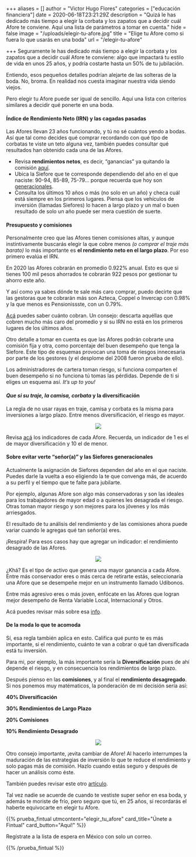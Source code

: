 +++
aliases = []
author = "Victor Hugo Flores"
categories = ["educación financiera"]
date = 2020-06-18T23:21:29Z
description = "Quizá le has dedicado más tiempo a elegir la corbata y los zapatos que a decidir cuál Afore te conviene. Aquí una lista de parámetros a tomar en cuenta."
hide = false
image = "/uploads/elegir-tu-afore.jpg"
title = "Elige tu Afore como si fuera lo que usarás en una boda"
url = "/elegir-tu-afore"

+++
Seguramente le has dedicado más tiempo a elegir la corbata y los zapatos que a decidir cuál Afore te conviene: algo que impactará tu estilo de vida en unos 25 años, y podría costarte hasta un 50% de tu jubilación.

Entiendo, esos pequeños detalles podrían alejarte de las solteras de la boda. No, broma. En realidad nos cuesta imaginar nuestra vida siendo viejos.

Pero elegir tu Afore puede ser igual de sencillo. Aquí una lista con criterios similares a decidir qué ponerte en una boda.

#### **Índice de Rendimiento Neto (IRN) y las cagadas pasadas**

Las Afores llevan 23 años funcionando, y tú no sé cuántos yendo a bodas. Así que tal como decides qué comprar recordando con qué tipo de corbatas te viste un teto alguna vez, también puedes consultar qué resultados han obtenido cada una de las Afores.

* Revisa **rendimientos netos**, es decir, “ganancias” ya quitando la comisión [aquí](https://www.gob.mx/consar/articulos/indicador-de-rendimiento-neto).
* Ubica la Siefore que te corresponde dependiendo del año en el que naciste: 90-94, 85-89, 75-79… porque recuerda que hoy son [generacionales](https://edu.fintual.mx/lee-esto-antes/).
* Consulta los últimos 10 años o más (no solo en un año) y checa cuál está siempre en los primeros lugares. Piensa que los vehículos de inversión (llamadas Siefores) lo hacen a largo plazo y un mal o buen resultado de solo un año puede ser mera cuestión de suerte.

#### **Presupuesto y comisiones**

Personalmente creo que las Afores tienen comisiones altas, y aunque instintivamente buscarás elegir la que cobre menos _(o comprar el traje más barato)_ lo más importante es **el rendimiento neto en el largo plazo**. Por eso primero evalúa el IRN.

En 2020 las Afores cobrarán en promedio 0.922% anual. Esto es que si tienes 100 mil pesos ahorrados te cobrarán 922 pesos por gestionar tu ahorro este año.

Y así como ya sabes dónde te sale más caro comprar, puedo decirte que las gestoras que te cobrarán más son Azteca, Coppel o Invercap con 0.98% y la que menos es Pensionissste, con un 0.79%.

[Acá](https://www.gob.mx/consar/articulos/nueve-indicadores-comparativos-para-elegir-afore-181253?idiom=es) puedes saber cuánto cobran. Un consejo: descarta aquéllas que cobren mucho más caro del promedio y si su IRN no está en los primeros lugares de los últimos años.

Otro detalle a tomar en cuenta es que las Afores podrán cobrarte una comisión fija y otra, como porcentaje del buen desempeño que tenga la Siefore. Este tipo de esquemas provocan una toma de riesgos innecesaria por parte de los gestores (y el desplome del 2008 fueron prueba de ello).

Los administradores de cartera toman riesgo, si funciona comparten el buen desempeño si no funciona tú tomas las pérdidas. Depende de ti si eliges un esquema así. _It’s up to you!_

#### **_Que si su traje, la camisa, corbata_ y la diversificación**

La regla de no usar rayas en traje, camisa y corbata es la misma para inversiones a largo plazo. Entre menos diversificación, el riesgo es mayor.

<div style="text-align:center"> <figure> <img src="/uploads/giphy-17.gif"> </figure> </div>

Revisa [acá](https://www.gob.mx/consar/articulos/indice-de-diversificacion-de-riesgo-relativo) los indicadores de cada Afore. Recuerda, un indicador de 1 es el de mayor diversificación y 10 el de menor.

#### **Sobre evitar verte “señor(a)” y las Siefores generacionales**

Actualmente la asignación de Siefores dependen del año en el que naciste. Puedes darle la vuelta a eso eligiendo la te que convenga más, de acuerdo a su perfil y el tiempo que te falte para jubilarte.

Por ejemplo, algunas Afore son algo más conservadoras y son las ideales para los trabajadores de mayor edad o a quienes les desagrada el riesgo. Otras toman mayor riesgo y son mejores para los jóvenes y los más arriesgados.

El resultado de tu análisis del rendimiento y de las comisiones ahora puede variar cuando le agregas qué tan señor(a) eres.

¡Respira! Para esos casos hay que agregar un indicador: el rendimiento desagrado de las Afores.

<div style="text-align:center"> <figure> <img src="/uploads/giphy-7.gif"> </figure> </div>

¿Khá? Es el tipo de activo que genera una mayor ganancia a cada Afore. Entre más conservador eres o más cerca de retirarte estás, seleccionaría una Afore que se desempeñe mejor en un instrumento llamado Udibonos.

Entre más agresivo eres o más joven, enfócate en las Afores que logran mejor desempeño de Renta Variable Local, Internacional y Otros.

Acá puedes revisar más sobre esa [info](https://www.gob.mx/consar/prensa/se-publica-por-primera-vez-el-rendimiento-desagregado-de-las-afore?idiom=es).

#### **De la moda lo que te acomoda**

Sí, esa regla también aplica en esto. Califica qué punto te es más importante, si el rendimiento, cuánto te van a cobrar o qué tan diversificada está tu inversión.

Para mi, por ejemplo, la más importante sería la **Diversificación** pues de ahí depende el riesgo, y en consecuencia los rendimientos de largo plazo.

Después pienso en las **comisiones**, y al final el **rendimiento desagregado**. Si nos ponemos muy matématicos, la ponderación de mi decisión sería así:

**40% Diversificación**

**30% Rendimientos de Largo Plazo**

**20% Comisiones**

**10% Rendimiento Desagrado**

<div style="text-align:center"> <figure> <img src="/uploads/giphy-8.gif"> </figure> </div>

Otro consejo importante, ¡evita cambiar de Afore! Al hacerlo interrumpes la maduración de las estrategias de inversión lo que te reduce el rendimiento y solo pagas más de comisión. Hazlo cuando estás seguro y después de hacer un análisis como éste.

También puedes revisar este otro [artículo](https://www.gob.mx/consar/articulos/nueve-indicadores-comparativos-para-elegir-afore-181253?idiom=es).

Tal vez nadie se acuerde de cuando te vestiste super señor en esa boda, y además te moriste de frío, pero seguro que tú, en 25 años, sí recordarás el haberte equivocarte en elegir tu Afore.

{{% prueba_fintual
utmcontent="elegir_tu_afore"
card_title="Únete a Fintual"
card_button="Aquí!" %}}

Regístrate a la lista de espera en México con solo un correo.

{{% /prueba_fintual %}}